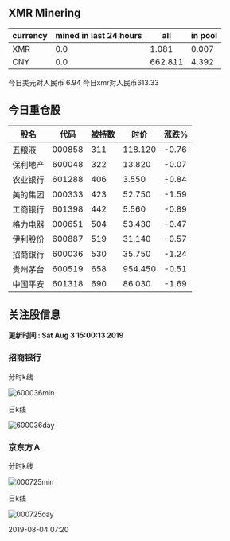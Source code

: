 ## XMR Minering

|currency|mined in last 24 hours|all|in pool|
|---|---|---|---|
|XMR|0.0|1.081|0.007|
|CNY|0.0|662.811|4.392|

今日美元对人民币 6.94	今日xmr对人民币613.33


## 今日重仓股 

|股名|代码|被持数|时价|涨跌%|
|---|---|---|---|---|
|五粮液|000858|311|118.120|-0.76|
|保利地产|600048|322|13.820|-0.07|
|农业银行|601288|406|3.550|-0.84|
|美的集团|000333|423|52.750|-1.59|
|工商银行|601398|442|5.560|-0.89|
|格力电器|000651|504|53.430|-0.47|
|伊利股份|600887|519|31.140|-0.57|
|招商银行|600036|530|35.750|-1.24|
|贵州茅台|600519|658|954.450|-0.51|
|中国平安|601318|690|86.030|-1.69|

## 关注股信息
**更新时间 : Sat Aug  3 15:00:13 2019**
### 招商银行 
分时k线

![600036min](http://image.sinajs.cn/newchart/min/n/sh600036.gif)

日k线

![600036day](http://image.sinajs.cn/newchart/daily/n/sh600036.gif)

### 京东方Ａ 
分时k线

![000725min](http://image.sinajs.cn/newchart/min/n/sz000725.gif)

日k线

![000725day](http://image.sinajs.cn/newchart/daily/n/sz000725.gif)

2019-08-04 07:20